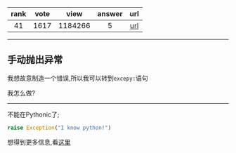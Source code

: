 
| rank | vote | view | answer | url |
|:-:|:-:|:-:|:-:|:-:|
|41|1617|1184266|5| [url](http://stackoverflow.com/questions/2052390/manually-raising-throwing-an-exception-in-python) |
***

## 手动抛出异常

我想故意制造一个错误,所以我可以转到`excepy:`语句

我怎么做?

***

不能在Pythonic了;

```python
raise Exception("I know python!")
```

想得到更多信息,看[这里](http://docs.python.org/reference/simple_stmts.html#the-raise-statement)